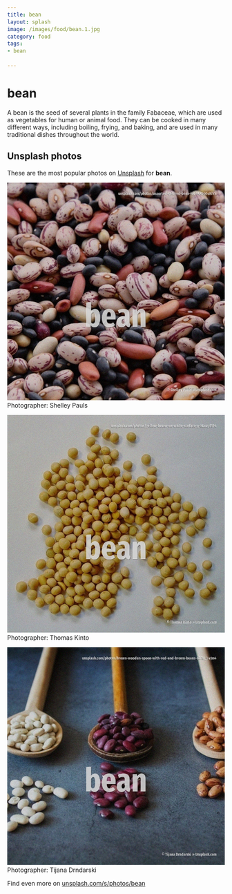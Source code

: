 ```yaml
---
title: bean
layout: splash
image: /images/food/bean.1.jpg
category: food
tags:
- bean

---
```

# bean

A bean is the seed of several plants in the family Fabaceae, which are used as vegetables for human  or animal food. They can be cooked in many different ways, including boiling, frying, and baking, and are used in  many traditional dishes throughout the world.    

 
## Unsplash photos
These are the most popular photos on [Unsplash](https://unsplash.com) for **bean**.
 
![bean](/images/food/bean.1.jpg)
Photographer:  Shelley Pauls
 
![bean](/images/food/bean.2.jpg)
Photographer:  Thomas Kinto
 
![bean](/images/food/bean.3.jpg)
Photographer:  Tijana Drndarski
 
Find even more on [unsplash.com/s/photos/bean](https://unsplash.com/s/photos/bean)
 
